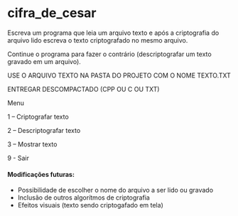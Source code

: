 # cifra_de_cesar

Escreva um programa que leia um arquivo texto e após a criptografia do arquivo lido escreva o texto criptografado no mesmo arquivo.

Continue o programa para fazer o contrário (descriptografar um texto gravado em um arquivo).

USE O ARQUIVO TEXTO NA PASTA DO PROJETO COM O NOME TEXTO.TXT

ENTREGAR DESCOMPACTADO (CPP OU C OU TXT)

Menu

1 – Criptografar texto

2 – Descriptografar texto

3 – Mostrar texto

9 - Sair



#### Modificações futuras:
  
  
- Possibilidade de escolher o nome do arquivo a ser lido ou gravado
- Inclusão de outros algorítmos de criptografia
- Efeitos visuais (texto sendo criptogafado em tela)
